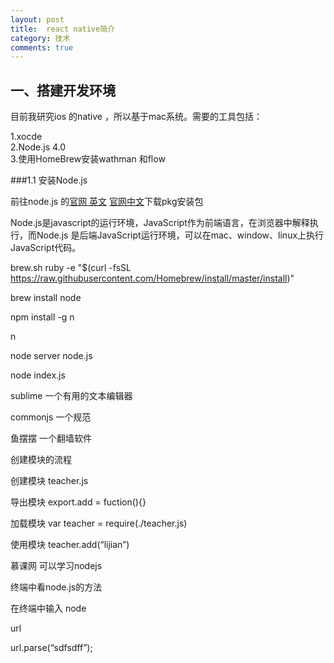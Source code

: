 ```yaml
---
layout: post
title:  react native简介
category: 技术
comments: true
---
```



##  一、搭建开发环境

目前我研究ios 的native ，所以基于mac系统。需要的工具包括：

1.xocde  
2.Node.js 4.0  
3.使用HomeBrew安装wathman 和flow  

###1.1 安装Node.js

前往node.js 的[官网 英文](https://nodejs.org) [官网中文](http://nodejs.cn)下载pkg安装包

Node.js是javascript的运行环境，JavaScript作为前端语言，在浏览器中解释执行，而Node.js 是后端JavaScript运行环境，可以在mac、window、linux上执行JavaScript代码。

brew.sh
ruby -e "$(curl -fsSL https://raw.githubusercontent.com/Homebrew/install/master/install)"

brew install node

npm install -g n

n

node server node.js

node index.js

sublime  一个有用的文本编辑器

commonjs  一个规范

鱼摆摆  一个翻墙软件 

创建模块的流程

创建模块   teacher.js

导出模块   export.add = fuction(){}

加载模块    var teacher = require(./teacher.js)

使用模块   teacher.add(“lijian”)

慕课网  可以学习nodejs


终端中看node.js的方法

在终端中输入 node

url

url.parse(“sdfsdff”);
